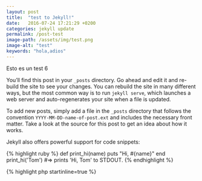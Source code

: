 ```yaml
---
layout: post
title:  "test to Jekyll!"
date:   2016-07-24 17:21:29 +0200
categories: jekyll update
permalink: /post-test
image-path: /assets/img/test.png
image-alt: "test"
keywords: "hola,adios"
---
```


Esto es un test 6

You’ll find this post in your `_posts` directory. Go ahead and edit it and re-build the site to see your changes. You can rebuild the site in many different ways, but the most common way is to run `jekyll serve`, which launches a web server and auto-regenerates your site when a file is updated.

To add new posts, simply add a file in the `_posts` directory that follows the convention `YYYY-MM-DD-name-of-post.ext` and includes the necessary front matter. Take a look at the source for this post to get an idea about how it works.

Jekyll also offers powerful support for code snippets:

{% highlight ruby %}
def print_hi(name)
  puts "Hi, #{name}"
end
print_hi('Tom')
#=> prints 'Hi, Tom' to STDOUT.
{% endhighlight %}


{% highlight php startinline=true %}
<?php
echo 'hola';

class demo{
    function __contructor()
    {
        echo "hola";
    }
}
{% endhighlight %}

Check out the [Jekyll docs][jekyll-docs]{:class="external"}{:id="external"} for more info on how to get the most out of Jekyll. File all bugs/feature requests at [Jekyll’s GitHub repo][jekyll-gh]. If you have questions, you can ask them on [Jekyll Talk][jekyll-talk].

[jekyll-docs]: http://jekyllrb.com/docs/home
[jekyll-gh]:   https://github.com/jekyll/jekyll
[jekyll-talk]: https://talk.jekyllrb.com/
